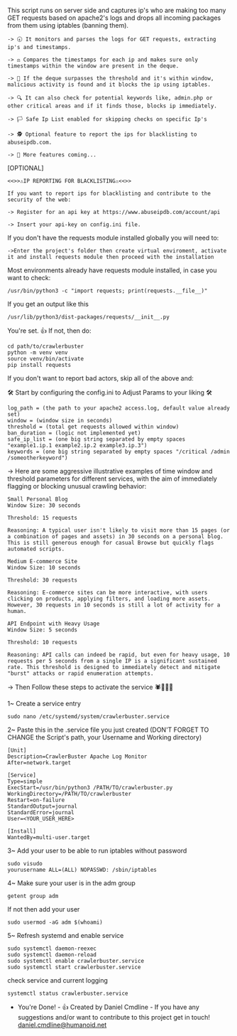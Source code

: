 This script runs on server side and captures ip's who are making too many GET requests based on apache2's logs and drops all incoming packages from them using iptables (banning them).
```
-> 🕣 It monitors and parses the logs for GET requests, extracting ip's and timestamps.

-> ⚖️ Compares the timestamps for each ip and makes sure only timestamps within the window are present in the deque.

-> 🚫 If the deque surpasses the threshold and it's within window, malicious activity is found and it blocks the ip using iptables.

-> 🔍 It can also check for potential keywords like, admin.php or other critical areas and if it finds those, blocks ip immediately.

-> 🏳️ Safe Ip List enabled for skipping checks on specific Ip's

-> 🕵️ Optional feature to report the ips for blacklisting to abuseipdb.com.

-> 🔧 More features coming...
```

[OPTIONAL]
```
<<>>⚠️IP REPORTING FOR BLACKLISTING⚠️<<>>

If you want to report ips for blacklisting and contribute to the security of the web:

-> Register for an api key at https://www.abuseipdb.com/account/api

-> Insert your api-key on config.ini file.
```

If you don't have the requests module installed globally you will need to:
```
->Enter the project's folder then create virtual enviroment, activate it and install requests module then proceed with the installation
```
Most environments already have requests module installed, in case you want to check:
```
/usr/bin/python3 -c "import requests; print(requests.__file__)"
```
If you get an output like this
```
/usr/lib/python3/dist-packages/requests/__init__.py
```
You're set. 👍
If not, then do:
```
cd path/to/crawlerbuster
python -m venv venv
source venv/bin/activate
pip install requests 
```
If you don't want to report bad actors, skip all of the above and:

🛠️ Start by configuring the config.ini to Adjust Params to your liking 🛠️
```
log_path = (the path to your apache2 access.log, default value already set)
window = (window size in seconds) 
threshold = (total get requests allowed within window)
ban_duration = (logic not implemented yet)
safe_ip_list = (one big string separated by empty spaces "example1.ip.1 example2.ip.2 example3.ip.3")
keywords = (one big string separated by empty spaces "/critical /admin /someotherkeyword")
```
-> Here are some aggressive illustrative examples of time window and threshold parameters for different services, with the aim of immediately flagging or blocking unusual crawling behavior:
```
Small Personal Blog 
Window Size: 30 seconds

Threshold: 15 requests

Reasoning: A typical user isn't likely to visit more than 15 pages (or a combination of pages and assets) in 30 seconds on a personal blog. This is still generous enough for casual Browse but quickly flags automated scripts.

Medium E-commerce Site 
Window Size: 10 seconds

Threshold: 30 requests

Reasoning: E-commerce sites can be more interactive, with users clicking on products, applying filters, and loading more assets. However, 30 requests in 10 seconds is still a lot of activity for a human.

API Endpoint with Heavy Usage 
Window Size: 5 seconds

Threshold: 10 requests

Reasoning: API calls can indeed be rapid, but even for heavy usage, 10 requests per 5 seconds from a single IP is a significant sustained rate. This threshold is designed to immediately detect and mitigate "burst" attacks or rapid enumeration attempts.
```
-> Then Follow these steps to activate the service 🕷️🔫🔫🔫

1~ Create a service entry 
```
sudo nano /etc/systemd/system/crawlerbuster.service
```
2~ Paste this in the .service file you just created (DON'T FORGET TO CHANGE the Script's path, your Username and Working directory)
```
[Unit]
Description=CrawlerBuster Apache Log Monitor
After=network.target

[Service]
Type=simple
ExecStart=/usr/bin/python3 /PATH/TO/crawlerbuster.py
WorkingDirectory=/PATH/TO/crawlerbuster 
Restart=on-failure
StandardOutput=journal
StandardError=journal
User=<YOUR_USER_HERE>

[Install]
WantedBy=multi-user.target
```
3~ Add your user to be able to run iptables without password
```
sudo visudo
yourusername ALL=(ALL) NOPASSWD: /sbin/iptables
```
4~ Make sure your user is in the adm group
```
getent group adm
```
If not then add your user
```
sudo usermod -aG adm $(whoami)
```
5~ Refresh systemd and enable service
```
sudo systemctl daemon-reexec
sudo systemctl daemon-reload
sudo systemctl enable crawlerbuster.service
sudo systemctl start crawlerbuster.service
```
check service and current logging
```
systemctl status crawlerbuster.service
```

- You're Done! - 👍
Created by Daniel Cmdline -
If you have any suggestions and/or want to contribute to this project get in touch!
daniel.cmdline@humanoid.net






